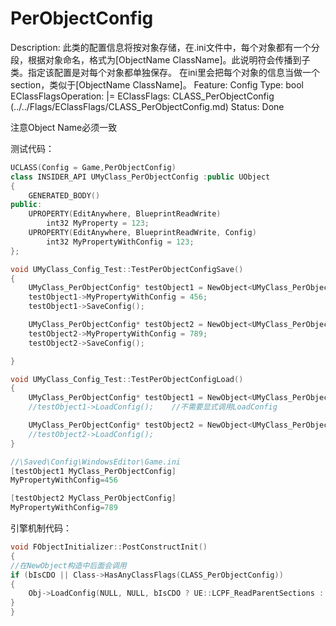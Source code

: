 # PerObjectConfig

Description: 此类的配置信息将按对象存储，在.ini文件中，每个对象都有一个分段，根据对象命名，格式为[ObjectName ClassName]。此说明符会传播到子类。指定该配置是对每个对象都单独保存。
在ini里会把每个对象的信息当做一个section，类似于[ObjectName ClassName]。
Feature: Config
Type: bool
EClassFlagsOperation: |=
EClassFlags: CLASS_PerObjectConfig (../../Flags/EClassFlags/CLASS_PerObjectConfig.md)
Status: Done

注意Object Name必须一致

测试代码：

```cpp
UCLASS(Config = Game,PerObjectConfig)
class INSIDER_API UMyClass_PerObjectConfig :public UObject
{
	GENERATED_BODY()
public:
	UPROPERTY(EditAnywhere, BlueprintReadWrite)
		int32 MyProperty = 123;
	UPROPERTY(EditAnywhere, BlueprintReadWrite, Config)
		int32 MyPropertyWithConfig = 123;
};

void UMyClass_Config_Test::TestPerObjectConfigSave()
{
	UMyClass_PerObjectConfig* testObject1 = NewObject<UMyClass_PerObjectConfig>(GetTransientPackage(), TEXT("testObject1"));
	testObject1->MyPropertyWithConfig = 456;
	testObject1->SaveConfig();

	UMyClass_PerObjectConfig* testObject2 = NewObject<UMyClass_PerObjectConfig>(GetTransientPackage(), TEXT("testObject2"));
	testObject2->MyPropertyWithConfig = 789;
	testObject2->SaveConfig();

}

void UMyClass_Config_Test::TestPerObjectConfigLoad()
{
	UMyClass_PerObjectConfig* testObject1 = NewObject<UMyClass_PerObjectConfig>(GetTransientPackage(), TEXT("testObject1"));
	//testObject1->LoadConfig();	//不需要显式调用LoadConfig

	UMyClass_PerObjectConfig* testObject2 = NewObject<UMyClass_PerObjectConfig>(GetTransientPackage(), TEXT("testObject2"));
	//testObject2->LoadConfig();
}

//\Saved\Config\WindowsEditor\Game.ini
[testObject1 MyClass_PerObjectConfig]
MyPropertyWithConfig=456

[testObject2 MyClass_PerObjectConfig]
MyPropertyWithConfig=789
```

引擎机制代码：

```cpp
void FObjectInitializer::PostConstructInit()
{
//在NewObject构造中后面会调用
if (bIsCDO || Class->HasAnyClassFlags(CLASS_PerObjectConfig))
{
	Obj->LoadConfig(NULL, NULL, bIsCDO ? UE::LCPF_ReadParentSections : UE::LCPF_None);
}
}
```